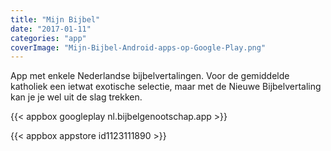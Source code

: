 ```yaml
---
title: "Mijn Bijbel"
date: "2017-01-11"
categories: "app"
coverImage: "Mijn-Bijbel-Android-apps-op-Google-Play.png"
---
```


App met enkele Nederlandse bijbelvertalingen. Voor de gemiddelde katholiek een ietwat exotische selectie, maar met de Nieuwe Bijbelvertaling kan je je wel uit de slag trekken.

<!--more-->

{{< appbox googleplay nl.bijbelgenootschap.app >}}

{{< appbox appstore id1123111890 >}}
